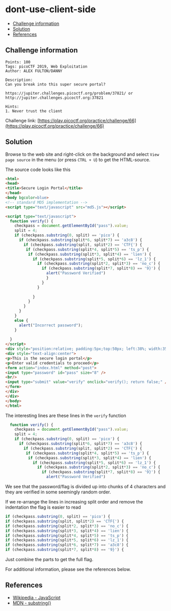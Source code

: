# dont-use-client-side

- [Challenge information](#challenge-information)
- [Solution](#solution)
- [References](#references)

## Challenge information
```
Points: 100
Tags: picoCTF 2019, Web Exploitation
Author: ALEX FULTON/DANNY

Description:
Can you break into this super secure portal? 

https://jupiter.challenges.picoctf.org/problem/37821/ or http://jupiter.challenges.picoctf.org:37821

Hints:
1. Never trust the client
```
Challenge link: [https://play.picoctf.org/practice/challenge/66](https://play.picoctf.org/practice/challenge/66)

## Solution

Browse to the web site and right-click on the background and select `View page source` in the menu (or press `CTRL + U`) to get the HTML-source.

The source code looks like this
```html
<html>
<head>
<title>Secure Login Portal</title>
</head>
<body bgcolor=blue>
<!-- standard MD5 implementation -->
<script type="text/javascript" src="md5.js"></script>

<script type="text/javascript">
  function verify() {
    checkpass = document.getElementById("pass").value;
    split = 4;
    if (checkpass.substring(0, split) == 'pico') {
      if (checkpass.substring(split*6, split*7) == 'a3c8') {
        if (checkpass.substring(split, split*2) == 'CTF{') {
         if (checkpass.substring(split*4, split*5) == 'ts_p') {
          if (checkpass.substring(split*3, split*4) == 'lien') {
            if (checkpass.substring(split*5, split*6) == 'lz_1') {
              if (checkpass.substring(split*2, split*3) == 'no_c') {
                if (checkpass.substring(split*7, split*8) == '9}') {
                  alert("Password Verified")
                  }
                }
              }
      
            }
          }
        }
      }
    }
    else {
      alert("Incorrect password");
    }
    
  }
</script>
<div style="position:relative; padding:5px;top:50px; left:38%; width:350px; height:140px; background-color:yellow">
<div style="text-align:center">
<p>This is the secure login portal</p>
<p>Enter valid credentials to proceed</p>
<form action="index.html" method="post">
<input type="password" id="pass" size="8" />
<br/>
<input type="submit" value="verify" onclick="verify(); return false;" />
</form>
</div>
</div>
</body>
</html>
```

The interesting lines are these lines in the `verify` function
```javascript
  function verify() {
    checkpass = document.getElementById("pass").value;
    split = 4;
    if (checkpass.substring(0, split) == 'pico') {
      if (checkpass.substring(split*6, split*7) == 'a3c8') {
        if (checkpass.substring(split, split*2) == 'CTF{') {
         if (checkpass.substring(split*4, split*5) == 'ts_p') {
          if (checkpass.substring(split*3, split*4) == 'lien') {
            if (checkpass.substring(split*5, split*6) == 'lz_1') {
              if (checkpass.substring(split*2, split*3) == 'no_c') {
                if (checkpass.substring(split*7, split*8) == '9}') {
                  alert("Password Verified")
```

We see that the password/flag is divided up into chunks of 4 characters and they are verified in some seemingly random order.  

If we re-arrange the lines in increasing split order and remove the indentation the flag is easier to read
```javascript
if (checkpass.substring(0, split) == 'pico') {
if (checkpass.substring(split, split*2) == 'CTF{') {
if (checkpass.substring(split*2, split*3) == 'no_c') {
if (checkpass.substring(split*3, split*4) == 'lien') {
if (checkpass.substring(split*4, split*5) == 'ts_p') {
if (checkpass.substring(split*5, split*6) == 'lz_1') {
if (checkpass.substring(split*6, split*7) == 'a3c8') {
if (checkpass.substring(split*7, split*8) == '9}') {
```

Just combine the parts to get the full flag.

For additional information, please see the references below.

## References

- [Wikipedia - JavaScript](https://en.wikipedia.org/wiki/JavaScript)
- [MDN - substring()](https://developer.mozilla.org/en-US/docs/Web/JavaScript/Reference/Global_Objects/String/substring)
